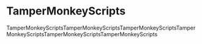 # TamperMonkeyScripts
TamperMonkeyScriptsTamperMonkeyScriptsTamperMonkeyScriptsTamperMonkeyScriptsTamperMonkeyScriptsTamperMonkeyScripts
